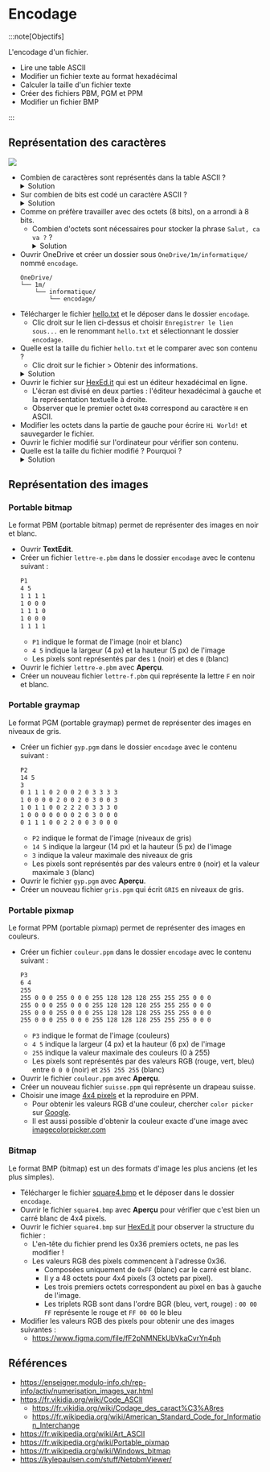 # Encodage

:::note[Objectifs]

L'encodage d'un fichier.

- Lire une table ASCII
- Modifier un fichier texte au format hexadécimal
- Calculer la taille d'un fichier texte
- Créer des fichiers PBM, PGM et PPM
- Modifier un fichier BMP

:::

<Reaveal name="1m-repr-encodage" />

## Représentation des caractères

![](https://upload.wikimedia.org/wikipedia/commons/1/1b/ASCII-Table-wide.svg)

- Combien de caractères sont représentés dans la table ASCII ?
  <details><summary>Solution</summary>128 (de 0 à 127)</details>
- Sur combien de bits est codé un caractère ASCII ?
  <details><summary>Solution</summary>7 bits car 2<sup>7</sup> = 128</details>
- Comme on préfère travailler avec des octets (8 bits), on a arrondi à 8 bits.
  - Combien d'octets sont nécessaires pour stocker la phrase `Salut, ca va ?` ?
    <details><summary>Solution</summary>14 octets car 14 caractères</details>
- Ouvrir OneDrive et créer un dossier sous `OneDrive/1m/informatique/` nommé `encodage`.
  ```
  OneDrive/
  └── 1m/
      └── informatique/
          └── encodage/
  ```
- Télécharger le fichier [hello.txt](/tp/hello.txt) et le déposer dans le dossier `encodage`.
  - Clic droit sur le lien ci-dessus et choisir `Enregistrer le lien sous...` en le renommant `hello.txt` et sélectionnant le dossier `encodage`.
- Quelle est la taille du fichier `hello.txt` et le comparer avec son contenu ?
  - Clic droit sur le fichier > Obtenir des informations.
  <details><summary>Solution</summary>11 [o] car il y a 11 caractères</details>
- Ouvrir le fichier sur [HexEd.it](https://hexed.it/) qui est un éditeur hexadécimal en ligne.
  - L'écran est divisé en deux parties : l'éditeur hexadécimal à gauche et la représentation textuelle à droite.
  - Observer que le premier octet `0x48` correspond au caractère `H` en ASCII.
- Modifier les octets dans la partie de gauche pour écrire `Hi World!` et sauvegarder le fichier.
- Ouvrir le fichier modifié sur l'ordinateur pour vérifier son contenu.
- Quelle est la taille du fichier modifié ? Pourquoi ?
  <details><summary>Solution</summary>9 [o] car il y a 9 caractères</details>

## Représentation des images

### Portable bitmap

Le format PBM (portable bitmap) permet de représenter des images en noir et blanc.

- Ouvrir **TextEdit**.
- Créer un fichier `lettre-e.pbm` dans le dossier `encodage` avec le contenu suivant :
  ```txt title="lettre-e.pbm"
  P1
  4 5
  1 1 1 1
  1 0 0 0
  1 1 1 0
  1 0 0 0
  1 1 1 1
  ```
  - `P1` indique le format de l'image (noir et blanc)
  - `4 5` indique la largeur (4 px) et la hauteur (5 px) de l'image
  - Les pixels sont représentés par des `1` (noir) et des `0` (blanc)
- Ouvrir le fichier `lettre-e.pbm` avec **Aperçu**.
- Créer un nouveau fichier `lettre-f.pbm` qui représente la lettre `F` en noir et blanc.

### Portable graymap

Le format PGM (portable graymap) permet de représenter des images en niveaux de gris.

- Créer un fichier `gyp.pgm` dans le dossier `encodage` avec le contenu suivant :
  ```txt title="gyp.pgm"
  P2
  14 5
  3
  0 1 1 1 0 2 0 0 2 0 3 3 3 3
  1 0 0 0 0 2 0 0 2 0 3 0 0 3
  1 0 1 1 0 0 2 2 2 0 3 3 3 0
  1 0 0 0 0 0 0 0 2 0 3 0 0 0
  0 1 1 1 0 0 2 2 0 0 3 0 0 0
  ```
  - `P2` indique le format de l'image (niveaux de gris)
  - `14 5` indique la largeur (14 px) et la hauteur (5 px) de l'image
  - `3` indique la valeur maximale des niveaux de gris
  - Les pixels sont représentés par des valeurs entre `0` (noir) et la valeur maximale `3` (blanc)
- Ouvrir le fichier `gyp.pgm` avec **Aperçu**.
- Créer un nouveau fichier `gris.pgm` qui écrit `GRIS` en niveaux de gris.

### Portable pixmap

Le format PPM (portable pixmap) permet de représenter des images en couleurs.

- Créer un fichier `couleur.ppm` dans le dossier `encodage` avec le contenu suivant :
  ```txt title="couleur.ppm"
  P3
  6 4
  255
  255 0 0 0 255 0 0 0 255 128 128 128 255 255 255 0 0 0
  255 0 0 0 255 0 0 0 255 128 128 128 255 255 255 0 0 0
  255 0 0 0 255 0 0 0 255 128 128 128 255 255 255 0 0 0
  255 0 0 0 255 0 0 0 255 128 128 128 255 255 255 0 0 0
  ```
  - `P3` indique le format de l'image (couleurs)
  - `4 5` indique la largeur (4 px) et la hauteur (6 px) de l'image
  - `255` indique la valeur maximale des couleurs (0 à 255)
  - Les pixels sont représentés par des valeurs RGB (rouge, vert, bleu) entre `0 0 0` (noir) et `255 255 255` (blanc)
- Ouvrir le fichier `couleur.ppm` avec **Aperçu**.
- Créer un nouveau fichier `suisse.ppm` qui représente un drapeau suisse.
- Choisir une image [4x4 pixels](https://www.gentlegeek.net/2010/11/personnages-de-jeux-video-en-4x4-pixels/) et la reproduire en PPM.
  - Pour obtenir les valeurs RGB d'une couleur, chercher `color picker` sur [Google](https://google.ch/).
  - Il est aussi possible d'obtenir la couleur exacte d'une image avec [imagecolorpicker.com](https://imagecolorpicker.com/)

### Bitmap

Le format BMP (bitmap) est un des formats d'image les plus anciens (et les plus simples).

- Télécharger le fichier [square4.bmp](/tp/square4.bmp) et le déposer dans le dossier `encodage`.
- Ouvrir le fichier `square4.bmp` avec **Aperçu** pour vérifier que c'est bien un carré blanc de 4x4 pixels.
- Ouvrir le fichier `square4.bmp` sur [HexEd.it](https://hexed.it/) pour observer la structure du fichier :
  - L'en-tête du fichier prend les 0x36 premiers octets, ne pas les modifier !
  - Les valeurs RGB des pixels commencent à l'adresse 0x36.
    - Composées uniquement de `0xFF` (blanc) car le carré est blanc.
    - Il y a 48 octets pour 4x4 pixels (3 octets par pixel).
    - Les trois premiers octets correspondent au pixel en bas à gauche de l'image.
    - Les triplets RGB sont dans l'ordre BGR (bleu, vert, rouge) : `00 00 FF` représente le rouge et `FF 00 00` le bleu
- Modifier les valeurs RGB des pixels pour obtenir une des images suivantes :
  - https://www.figma.com/file/fF2pNMNEkUbVkaCvrYn4ph

## Références

- https://enseigner.modulo-info.ch/rep-info/activ/numerisation_images_var.html
- https://fr.vikidia.org/wiki/Code_ASCII
  - https://fr.vikidia.org/wiki/Codage_des_caract%C3%A8res
  - https://fr.wikipedia.org/wiki/American_Standard_Code_for_Information_Interchange
- https://fr.wikipedia.org/wiki/Art_ASCII
- https://fr.wikipedia.org/wiki/Portable_pixmap
- https://fr.wikipedia.org/wiki/Windows_bitmap
- https://kylepaulsen.com/stuff/NetpbmViewer/

